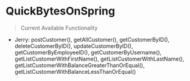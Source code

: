 # QuickBytesOnSpring

> Current Available Functionality
- Jerry: postCustomer(), getAllCustomer(), getCustomerByID(), deleteCustomerByID(), updateCustomerByID(), getCustomerByEmployeeID(), getCustomerByUsername(), getListCustomerWithFirstName(), getListCustomerWithLastName(), getListCustomerWithBalanceGreaterThanOrEqual(), getListCustomerWithBalanceLessThanOrEqual()
